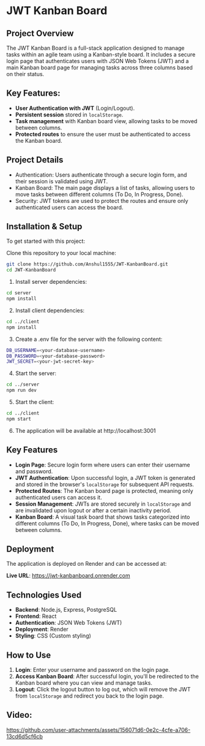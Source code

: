 # JWT Kanban Board

## Project Overview

The JWT Kanban Board is a full-stack application designed to manage tasks within an agile team using a Kanban-style board. It includes a secure login page that authenticates users with JSON Web Tokens (JWT) and a main Kanban board page for managing tasks across three columns based on their status.

## Key Features:

- **User Authentication with JWT** (Login/Logout).
- **Persistent session** stored in `localStorage`.
- **Task management** with Kanban board view, allowing tasks to be moved between columns.
- **Protected routes** to ensure the user must be authenticated to access the Kanban board.

## Project Details

- Authentication: Users authenticate through a secure login form, and their session is validated using JWT.
- Kanban Board: The main page displays a list of tasks, allowing users to move tasks between different columns (To Do, In Progress, Done).
- Security: JWT tokens are used to protect the routes and ensure only authenticated users can access the board.

## Installation & Setup

To get started with this project:

Clone this repository to your local machine:

```bash
git clone https://github.com/Anshul1555/JWT-KanbanBoard.git
cd JWT-KanbanBoard
```

1. Install server dependencies:

```bash
cd server
npm install
```

2. Install client dependencies:

```bash
cd ../client
npm install
```

3. Create a .env file for the server with the following content:

```bash
DB_USERNAME=<your-database-username>
DB_PASSWORD=<your-database-password>
JWT_SECRET=<your-jwt-secret-key>
```

4. Start the server:

```bash
cd ../server
npm run dev
```

5. Start the client:

```bash
cd ../client
npm start
```

6. The application will be available at http://localhost:3001

## Key Features

- **Login Page**: Secure login form where users can enter their username and password.
- **JWT Authentication**: Upon successful login, a JWT token is generated and stored in the browser's `localStorage` for subsequent API requests.
- **Protected Routes**: The Kanban board page is protected, meaning only authenticated users can access it.
- **Session Management**: JWTs are stored securely in `localStorage` and are invalidated upon logout or after a certain inactivity period.
- **Kanban Board**: A visual task board that shows tasks categorized into different columns (To Do, In Progress, Done), where tasks can be moved between columns.

## Deployment

The application is deployed on Render and can be accessed at:

**Live URL**: https://jwt-kanbanboard.onrender.com

## Technologies Used

- **Backend**: Node.js, Express, PostgreSQL
- **Frontend**: React
- **Authentication**: JSON Web Tokens (JWT)
- **Deployment**: Render
- **Styling**: CSS (Custom styling)

## How to Use

1. **Login**: Enter your username and password on the login page.
2. **Access Kanban Board**: After successful login, you'll be redirected to the Kanban board where you can view and manage tasks.
3. **Logout**: Click the logout button to log out, which will remove the JWT from `localStorage` and redirect you back to the login page.

## Video:

https://github.com/user-attachments/assets/156071d6-0e2c-4cfe-a706-13cd6d5cf6cb
